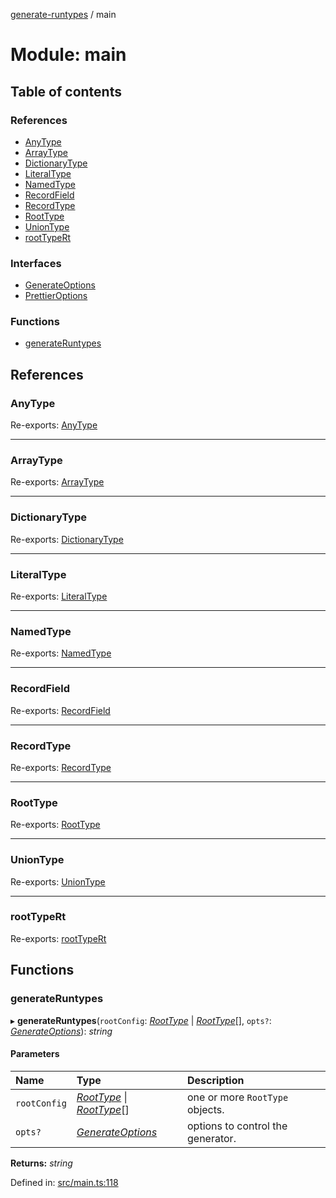 [generate-runtypes](../README.md) / main

# Module: main

## Table of contents

### References

- [AnyType](main.md#anytype)
- [ArrayType](main.md#arraytype)
- [DictionaryType](main.md#dictionarytype)
- [LiteralType](main.md#literaltype)
- [NamedType](main.md#namedtype)
- [RecordField](main.md#recordfield)
- [RecordType](main.md#recordtype)
- [RootType](main.md#roottype)
- [UnionType](main.md#uniontype)
- [rootTypeRt](main.md#roottypert)

### Interfaces

- [GenerateOptions](../interfaces/main.generateoptions.md)
- [PrettierOptions](../interfaces/main.prettieroptions.md)

### Functions

- [generateRuntypes](main.md#generateruntypes)

## References

### AnyType

Re-exports: [AnyType](types.md#anytype)

___

### ArrayType

Re-exports: [ArrayType](types.md#arraytype)

___

### DictionaryType

Re-exports: [DictionaryType](types.md#dictionarytype)

___

### LiteralType

Re-exports: [LiteralType](types.md#literaltype)

___

### NamedType

Re-exports: [NamedType](types.md#namedtype)

___

### RecordField

Re-exports: [RecordField](types.md#recordfield)

___

### RecordType

Re-exports: [RecordType](types.md#recordtype)

___

### RootType

Re-exports: [RootType](types.md#roottype)

___

### UnionType

Re-exports: [UnionType](types.md#uniontype)

___

### rootTypeRt

Re-exports: [rootTypeRt](types.md#roottypert)

## Functions

### generateRuntypes

▸ **generateRuntypes**(`rootConfig`: [*RootType*](types.md#roottype) \| [*RootType*](types.md#roottype)[], `opts?`: [*GenerateOptions*](../interfaces/main.generateoptions.md)): *string*

#### Parameters

| Name | Type | Description |
| :------ | :------ | :------ |
| `rootConfig` | [*RootType*](types.md#roottype) \| [*RootType*](types.md#roottype)[] | one or more `RootType` objects. |
| `opts?` | [*GenerateOptions*](../interfaces/main.generateoptions.md) | options to control the generator. |

**Returns:** *string*

Defined in: [src/main.ts:118](https://github.com/cobraz/generate-runtypes/blob/e397a85/src/main.ts#L118)
